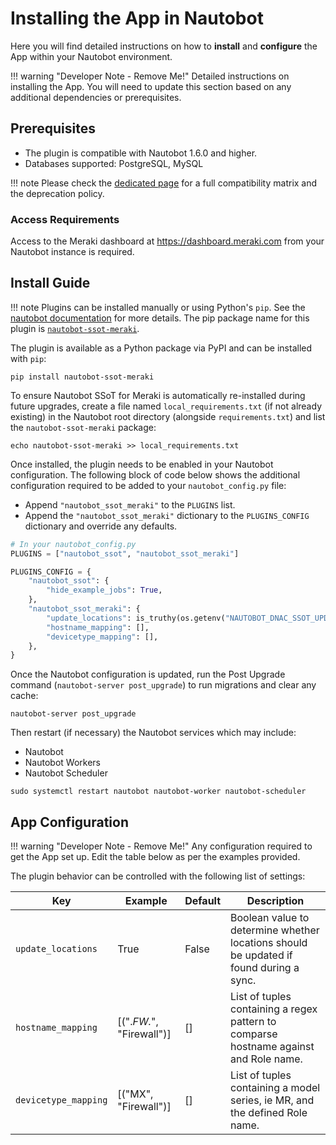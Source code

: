 # Installing the App in Nautobot

Here you will find detailed instructions on how to **install** and **configure** the App within your Nautobot environment.

!!! warning "Developer Note - Remove Me!"
    Detailed instructions on installing the App. You will need to update this section based on any additional dependencies or prerequisites.

## Prerequisites

- The plugin is compatible with Nautobot 1.6.0 and higher.
- Databases supported: PostgreSQL, MySQL

!!! note
    Please check the [dedicated page](compatibility_matrix.md) for a full compatibility matrix and the deprecation policy.

### Access Requirements

Access to the Meraki dashboard at https://dashboard.meraki.com from your Nautobot instance is required.

## Install Guide

!!! note
    Plugins can be installed manually or using Python's `pip`. See the [nautobot documentation](https://nautobot.readthedocs.io/en/latest/plugins/#install-the-package) for more details. The pip package name for this plugin is [`nautobot-ssot-meraki`](https://pypi.org/project/nautobot-ssot-meraki/).

The plugin is available as a Python package via PyPI and can be installed with `pip`:

```shell
pip install nautobot-ssot-meraki
```

To ensure Nautobot SSoT for Meraki is automatically re-installed during future upgrades, create a file named `local_requirements.txt` (if not already existing) in the Nautobot root directory (alongside `requirements.txt`) and list the `nautobot-ssot-meraki` package:

```shell
echo nautobot-ssot-meraki >> local_requirements.txt
```

Once installed, the plugin needs to be enabled in your Nautobot configuration. The following block of code below shows the additional configuration required to be added to your `nautobot_config.py` file:

- Append `"nautobot_ssot_meraki"` to the `PLUGINS` list.
- Append the `"nautobot_ssot_meraki"` dictionary to the `PLUGINS_CONFIG` dictionary and override any defaults.

```python
# In your nautobot_config.py
PLUGINS = ["nautobot_ssot", "nautobot_ssot_meraki"]

PLUGINS_CONFIG = {
    "nautobot_ssot": {
        "hide_example_jobs": True,
    },
    "nautobot_ssot_meraki": {
        "update_locations": is_truthy(os.getenv("NAUTOBOT_DNAC_SSOT_UPDATE_LOCATIONS", False)),
        "hostname_mapping": [],
        "devicetype_mapping": [],
    },
}
```

Once the Nautobot configuration is updated, run the Post Upgrade command (`nautobot-server post_upgrade`) to run migrations and clear any cache:

```shell
nautobot-server post_upgrade
```

Then restart (if necessary) the Nautobot services which may include:

- Nautobot
- Nautobot Workers
- Nautobot Scheduler

```shell
sudo systemctl restart nautobot nautobot-worker nautobot-scheduler
```

## App Configuration

!!! warning "Developer Note - Remove Me!"
    Any configuration required to get the App set up. Edit the table below as per the examples provided.

The plugin behavior can be controlled with the following list of settings:

| Key                  | Example                  | Default  | Description                                                                                  |
| -------------------- | ------------------------ | -------- | -------------------------------------------------------------------------------------------- |
| `update_locations`   |      True                |   False  | Boolean value to determine whether locations should be updated if found during a sync.       |
| `hostname_mapping`   | [(".*FW.*", "Firewall")] |   []     | List of tuples containing a regex pattern to comparse hostname against and Role name.        |
| `devicetype_mapping` |   [("MX", "Firewall")]   |   []     | List of tuples containing a model series, ie MR, and the defined Role name.                  |
